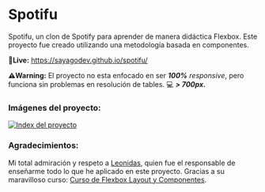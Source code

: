 # Spotifu
Spotifu, un clon de Spotify para aprender de manera didáctica Flexbox.
Este proyecto fue creado utilizando una metodología basada en componentes.

**🔴Live:** https://sayagodev.github.io/spotifu/ <br>

**⚠️Warning:** El proyecto no esta enfocado en ser _**100%**_ _responsive_,
pero funciona sin problemas en resolución de tables. 💻 _**> 700px.**_

### Imágenes del proyecto:

[![Index del proyecto](https://i.imgur.com/Yq3MQFI.png)](https://imgur.com/Yq3MQFI)

### Agradecimientos:
Mi total admiración y respeto a [Leonidas][leonidas], quien fue el responsable de enseñarme
todo lo que he aplicado en este proyecto. Gracias a su maravilloso curso: [Curso de Flexbox Layout y Componentes][curso].

[index]:https://bro.com "https://bro.com"
[leonidas]:https://leonidasesteban.com/ "https://leonidasesteban.com/"
[curso]:https://leonidasesteban.com/cursos/flexbox-componentes "https://leonidasesteban.com/cursos/flexbox-componentes"
